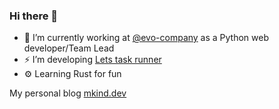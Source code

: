 ### Hi there 👋

- 🔭 I’m currently working at [@evo-company](https://github.com/evo-company) as a Python web developer/Team Lead
- ⚡ I’m developing [Lets task runner](https://github.com/lets-cli/lets)
- ⚙️ Learning Rust for fun

My personal blog [mkind.dev](https://mkind.dev/)
<!--
**kindermax/kindermax** is a ✨ _special_ ✨ repository because its `README.md` (this file) appears on your GitHub profile.

Here are some ideas to get you started:

- 🔭 I’m currently working on ...
- 🌱 I’m currently learning ...
- 👯 I’m looking to collaborate on ...
- 🤔 I’m looking for help with ...
- 💬 Ask me about ...
- 📫 How to reach me: ...
- 😄 Pronouns: ...
- ⚡ Fun fact: ...
-->
